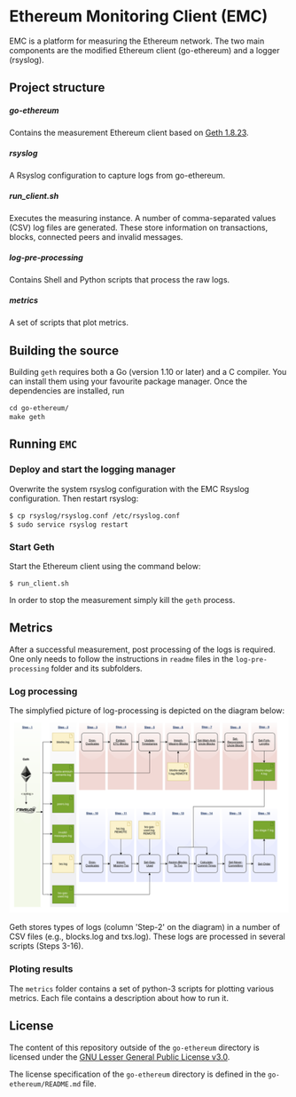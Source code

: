 # Ethereum Monitoring Client (EMC)
EMC is a platform for measuring the Ethereum network. The two main components are the modified Ethereum client (go-ethereum) and a logger (rsyslog).

## Project structure

##### go-ethereum
Contains the measurement Ethereum client based on [Geth 1.8.23](https://github.com/ethereum/go-ethereum/tree/release/1.8).

##### rsyslog
A Rsyslog configuration to capture logs from go-ethereum.

##### run_client.sh
Executes the measuring instance. 
A number of comma-separated values (CSV) log files are generated.
These store information on transactions, blocks, connected peers and invalid messages.

##### log-pre-processing
Contains Shell and Python scripts that process the raw logs.

##### metrics
A set of scripts that plot metrics.

## Building the source

Building `geth` requires both a Go (version 1.10 or later) and a C compiler. You can install
them using your favourite package manager. Once the dependencies are installed, run

```shell
cd go-ethereum/
make geth
```


## Running `EMC`

### Deploy and start the logging manager
Overwrite the system rsyslog configuration with the EMC Rsyslog configuration. Then restart rsyslog:

```shell
$ cp rsyslog/rsyslog.conf /etc/rsyslog.conf
$ sudo service rsyslog restart
```

### Start Geth
Start the Ethereum client using the command below:
```shell
$ run_client.sh
```
In order to stop the measurement simply kill the `geth` process.

## Metrics

After a successful measurement, post processing of the logs is required. 
One only needs to follow the instructions in `readme` files in the `log-pre-processing` folder and its subfolders.

### Log processing
The simplyfied picture of log-processing is depicted on the diagram below:
![Log processing](images/flow-diagram.png)

Geth stores types of logs (column 'Step-2' on the diagram) in a number 
of CSV files (e.g., blocks.log and txs.log). 
These logs are processed in several scripts (Steps 3-16).

### Ploting results
The `metrics` folder contains a set of python-3 scripts for plotting various metrics. Each file contains a description about how to run it.



## License

The content of this repository outside of the `go-ethereum` directory is licensed under the
[GNU Lesser General Public License v3.0](https://www.gnu.org/licenses/lgpl-3.0.en.html).

The license specification of the `go-ethereum` directory is defined in the `go-ethereum/README.md` file.
